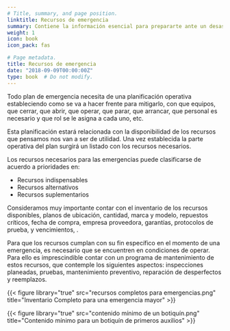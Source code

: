 ```yaml
---
# Title, summary, and page position.
linktitle: Recursos de emergencia
summary: Contiene la información esencial para prepararte ante un desastre natural.
weight: 1
icon: book
icon_pack: fas

# Page metadata.
title: Recursos de emergencia
date: "2018-09-09T00:00:00Z"
type: book  # Do not modify.
---
```


Todo plan de emergencia necesita de una planificación operativa estableciendo
como se va a hacer frente para mitigarlo, con que equipos, que cerrar, que
abrir, que operar, que parar, que arrancar, que personal es necesario y que rol
se le asigna a cada uno, etc.

Esta planificación estará relacionada con la
disponibilidad de los recursos que pensamos nos van a ser de utilidad. Una vez
establecida la parte operativa del plan surgirá un listado con los recursos
necesarios.

Los recursos necesarios para las emergencias puede clasificarse de acuerdo a
prioridades en: 
- Recursos indispensables
- Recursos alternativos
- Recursos suplementarios

Consideramos muy importante contar con el inventario de los recursos
disponibles, planos de ubicación, cantidad, marca y modelo, repuestos críticos,
fecha de compra, empresa proveedora, garantías, protocolos de prueba, y
vencimientos, .

Para que los recursos cumplan con su fin específico en el momento de una
emergencia, es necesario que se encuentren en condiciones de operar. Para
ello es imprescindible contar con un programa de mantenimiento de estos
recursos, que contemple los siguientes aspectos: inspecciones planeadas,
pruebas, mantenimiento preventivo, reparación de desperfectos y reemplazos. 

{{< figure library="true" src="recursos completos para emergencias.png" title="Inventario Completo para una emergencia mayor" >}}

{{< figure library="true" src="contenido mínimo de un botiquín.png" title="Contenido mínimo para un botiquín de primeros auxilios" >}}


